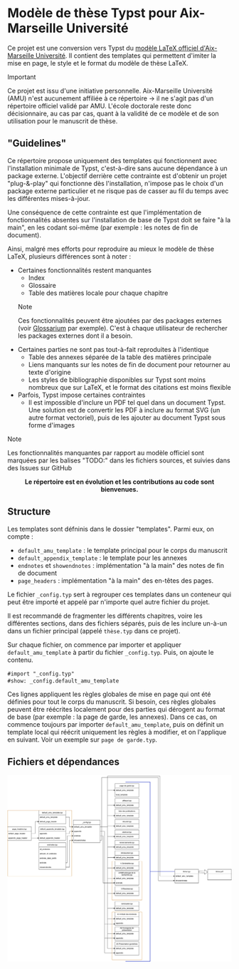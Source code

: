 
# Modèle de thèse Typst pour Aix-Marseille Université


Ce projet est une conversion vers Typst du [modèle LaTeX officiel d'Aix-Marseille Université](https://github.com/SCD-Aix-Marseille-Universite/latexamu/tree/master).
Il contient des templates qui permettent d'imiter la mise en page, le style et le format du modèle de thèse LaTeX.

> [!IMPORTANT]
> Ce projet est issu d'une initiative personnelle. Aix-Marseille Université (AMU) n'est aucunement affiliée à ce répertoire -> il ne s'agit pas d'un répertoire officiel validé par AMU. L'école doctorale reste donc décisionnaire, au cas par cas, quant à la validité de ce modèle et de son utilisation pour le manuscrit de thèse.

## "Guidelines"

Ce répertoire propose uniquement des templates qui fonctionnent avec l'installation minimale de Typst, c'est-à-dire sans aucune dépendance à un package externe.
L'objectif derrière cette contrainte est d'obtenir un projet "plug-&-play" qui fonctionne dès l'installation, n'impose pas le choix d'un package externe particulier et ne risque pas de casser au fil du temps avec les différentes mises-à-jour.

Une conséquence de cette contrainte est que l'implémentation de fonctionnalités absentes sur l'installation de base de Typst doit se faire "à la main", en les codant soi-même (par exemple : les notes de fin de document). 

Ainsi, malgré mes efforts pour reproduire au mieux le modèle de thèse LaTeX, plusieurs différences sont à noter :
- Certaines fonctionnalités restent manquantes
    - Index
    - Glossaire
    - Table des matières locale pour chaque chapitre
    > [!NOTE]
    > Ces fonctionnalités peuvent être ajoutées par des packages externes (voir [Glossarium](https://typst.app/universe/package/glossarium/) par exemple). C'est à chaque utilisateur de rechercher les packages externes dont il a besoin.
- Certaines parties ne sont pas tout-à-fait reproduites à l'identique
    - Table des annexes séparée de la table des matières principale
    - Liens manquants sur les notes de fin de document pour retourner au texte d'origine
    - Les styles de bibliographie disponibles sur Typst sont moins nombreux que sur LaTeX, et le format des citations est moins flexible
- Parfois, Typst impose certaines contraintes
    - Il est impossible d'inclure un PDF tel quel dans un document Typst. Une solution est de convertir les PDF à inclure au format SVG (un autre format vectoriel), puis de les ajouter au document Typst sous forme d'images

> [!NOTE]
> Les fonctionnalités manquantes par rapport au modèle officiel sont marquées par les balises "TODO:" dans les fichiers sources, et suivies dans des Issues sur GitHub

<b><p style="text-align: center;"> Le répertoire est en évolution et les contributions au code sont bienvenues. </p></b>


## Structure

Les templates sont défninis dans le dossier "templates".
Parmi eux, on compte : 
- ```default_amu_template``` : le template principal pour le corps du manuscrit
- ```default_appendix_template``` : le template pour les annexes
- ```endnotes``` et ```showendnotes``` : implémentation "à la main" des notes de fin de document
- ```page_headers``` : implémentation "à la main" des en-têtes des pages.

Le fichier ```_config.typ``` sert à regrouper ces templates dans un conteneur qui peut être importé et appelé par n'importe quel autre fichier du projet.

Il est recommandé de fragmenter les différents chapitres, voire les différentes sections, dans des fichiers séparés, puis de les inclure un-à-un dans un fichier principal (appelé ```thèse.typ``` dans ce projet).

Sur chaque fichier, on commence par importer et appliquer ```default_amu_template``` à partir du fichier ```_config.typ```. 
Puis, on ajoute le contenu.

```typst
#import "_config.typ"
#show: _config.default_amu_template

```

Ces lignes appliquent les règles globales de mise en page qui ont été définies pour tout le corps du manuscrit.
Si besoin, ces règles globales peuvent être réécrites localement pour des parties qui dérogent au format de base (par exemple : la page de garde, les annexes).
Dans ce cas, on commence toujours par importer ```default_amu_template```, puis on définit un template local qui réécrit uniquement les règles à modifier, et on l'applique en suivant. Voir un exemple sur ```page de garde.typ```.


## Fichiers et dépendances

![Diagramme drawio de l'organisation des fichiers et des imports](drawio_diagrams/dependancies.drawio.svg)
